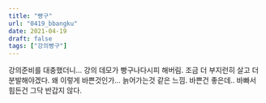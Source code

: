 ```yaml
---
title: "빵구"
url: "0419_bbangku"
date: 2021-04-19
draft: false
tags: ["강의빵구"]
---
```

강의준비를 대충했더니... 강의 데모가 빵구나다시피 해버림. 조금 더 부지런히 살고 더 분발해야겠다. 왜 이렇게 바쁜것인가... 늙어가는것 같은 느낌. 바쁜건 좋은데.. 바빠서 힘든건 그닥 반갑지 않다.
